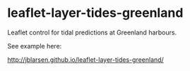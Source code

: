 # leaflet-layer-tides-greenland
Leaflet control for tidal predictions at Greenland harbours.

See example here:

http://jblarsen.github.io/leaflet-layer-tides-greenland/

